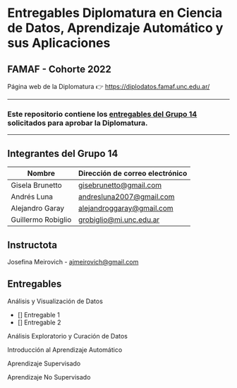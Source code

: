# Entregables Diplomatura en Ciencia de Datos, Aprendizaje Automático y sus Aplicaciones

## FAMAF - Cohorte 2022

Página web de la Diplomatura :point_right: https://diplodatos.famaf.unc.edu.ar/

<hr style="border-color: yellow">

### Este repositorio contiene los <u>entregables del Grupo 14</u> solicitados para aprobar la Diplomatura.

<hr style="border-color: yellow">



## Integrantes del Grupo 14

|Nombre|Dirección de correo electrónico|
|------|-------------------------------|
|Gisela Brunetto|[gisebrunetto@gmail.com](gisebrunetto@gmail.com)|
|Andrés Luna|[andresluna2007@gmail.com](andresluna2007@gmail.com)|
|Alejandro Garay|[alejandroggaray@gmail.com](alejandroggaray@gmail.com)|
|Guillermo Robiglio|[grobiglio@mi.unc.edu.ar](grobiglio@mi.unc.edu.ar)|

## Instructota

Josefina Meirovich - [ajmeirovich@gmail.com](jmeirovich@gmail.com)

## Entregables

Análisis y Visualización de Datos
- [] Entregable 1
- [] Entregable 2

Análisis Exploratorio y Curación de Datos

Introducción al Aprendizaje Automático

Aprendizaje Supervisado

Aprendizaje No Supervisado

